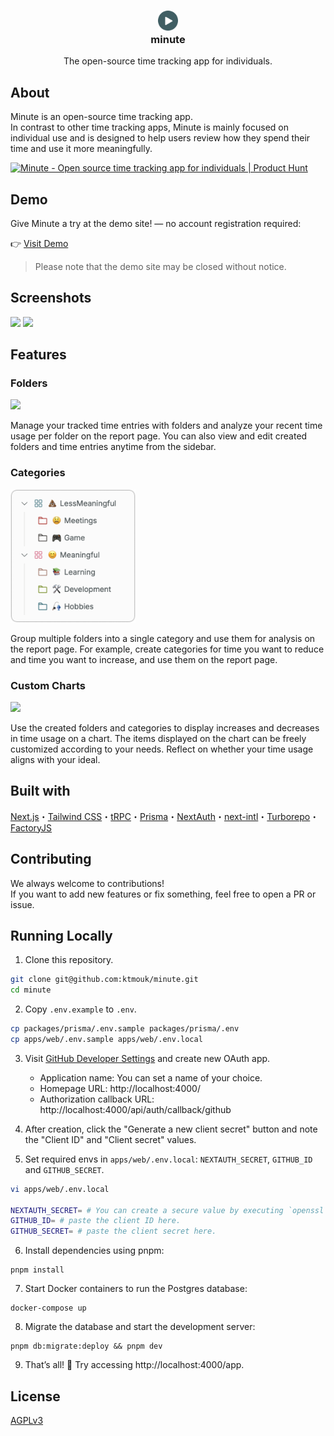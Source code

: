 <h3 align="center"><img src="./logo.svg" width="32"><br>minute</h3>
<p align="center">The open-source time tracking app for individuals. </p>

## About

Minute is an open-source time tracking app.  
In contrast to other time tracking apps, Minute is mainly focused on individual use and is designed to help users review how they spend their time and use it more meaningfully.

<a href="https://www.producthunt.com/posts/minute-3?embed=true&utm_source=badge-featured&utm_medium=badge&utm_souce=badge-minute&#0045;3" target="_blank"><img src="https://api.producthunt.com/widgets/embed-image/v1/featured.svg?post_id=485650&theme=light" alt="Minute - Open&#0032;source&#0032;time&#0032;tracking&#0032;app&#0032;for&#0032;individuals | Product Hunt" style="width: 250px; height: 54px;" width="250" height="54" /></a>

## Demo

Give Minute a try at the demo site! — no account registration required:

👉 [Visit Demo](https://minute-demo-ph.vercel.app/en/app)

> Please note that the demo site may be closed without notice.

## Screenshots

<img src="./docs/images/home.png"/>
<img src="./docs/images/reports.png">

## Features

<h3>Folders</h3>
<img src="./docs/images/folders.png" width="250">
<p>Manage your tracked time entries with folders and analyze your recent time usage per folder on the report page. You can also view and edit created folders and time entries anytime from the sidebar.</p>

<h3>Categories</h3>
<img src="./docs/images/categories.png" width="200">
<p>Group multiple folders into a single category and use them for analysis on the report page. For example, create categories for time you want to reduce and time you want to increase, and use them on the report page.</p>

<h3>Custom Charts</h3>
<img src="./docs/images/charts.png" width="250">
<p>Use the created folders and categories to display increases and decreases in time usage on a chart. The items displayed on the chart can be freely customized according to your needs. Reflect on whether your time usage aligns with your ideal.</p>

## Built with

[Next.js](https://nextjs.org/)・[Tailwind CSS](https://tailwindcss.com/)・[tRPC](https://trpc.io/)・[Prisma](https://www.prisma.io/)・[NextAuth](https://next-auth.js.org/)・[next-intl](https://next-intl-docs.vercel.app/)・[Turborepo](https://turbo.build/)・[FactoryJS](https://github.com/factory-js/factory-js)

## Contributing

We always welcome to contributions!  
If you want to add new features or fix something, feel free to open a PR or issue.

## Running Locally

1. Clone this repository.

```sh
git clone git@github.com:ktmouk/minute.git
cd minute
```

2. Copy `.env.example` to `.env`.

```sh
cp packages/prisma/.env.sample packages/prisma/.env
cp apps/web/.env.sample apps/web/.env.local
```

3. Visit [GitHub Developer Settings](https://github.com/settings/developers) and create new OAuth app.

   - Application name: You can set a name of your choice.
   - Homepage URL: http://localhost:4000/
   - Authorization callback URL: http://localhost:4000/api/auth/callback/github

4. After creation, click the "Generate a new client secret" button and note the "Client ID" and "Client secret" values.

5. Set required envs in `apps/web/.env.local`: `NEXTAUTH_SECRET`, `GITHUB_ID` and `GITHUB_SECRET`.

```sh
vi apps/web/.env.local

NEXTAUTH_SECRET= # You can create a secure value by executing `openssl rand -base64 32`.
GITHUB_ID= # paste the client ID here.
GITHUB_SECRET= # paste the client secret here.
```

6. Install dependencies using pnpm:

```
pnpm install
```

7. Start Docker containers to run the Postgres database:

```
docker-compose up
```

8. Migrate the database and start the development server:

```
pnpm db:migrate:deploy && pnpm dev
```

9. That’s all! 🎉 Try accessing http://localhost:4000/app.

## License

[AGPLv3](./LICENSE)
